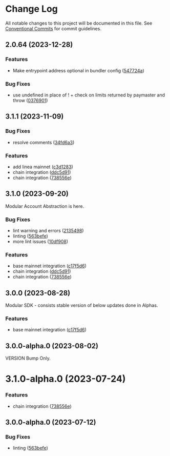 # Change Log

All notable changes to this project will be documented in this file.
See [Conventional Commits](https://conventionalcommits.org) for commit guidelines.

## 2.0.64 (2023-12-28)

### Features

* Make entrypoint address optional in bundler config ([547724a](https://github.com/bcnmy/biconomy-client-sdk/pull/337/commits/547724a15366ee1e63aee80fdee0edc128a84c41))

### Bug Fixes

* use undefined in place of ! + check on limits returned by paymaster and throw ([0376901](https://github.com/bcnmy/biconomy-client-sdk/commit/0376901b7aec8c268a6a3c654d147335974d78f3))

## 3.1.1 (2023-11-09)


### Bug Fixes

* resolve comments ([34fd6a3](https://github.com/bcnmy/biconomy-client-sdk/commit/34fd6a308805061d9faf408f1ce6da9cac0ee819))


### Features

* add linea mainnet ([c3d1283](https://github.com/bcnmy/biconomy-client-sdk/commit/c3d12832002c18e187f910b5f7dac5ef5b797abf))
* chain integration ([ddc5d91](https://github.com/bcnmy/biconomy-client-sdk/commit/ddc5d91d5df10a10266f4500644d24e0bc1ea684))
* chain integration ([738556e](https://github.com/bcnmy/biconomy-client-sdk/commit/738556efcfda70fedc652befc0b35f8835c5e360))





## 3.1.0 (2023-09-20)

Modular Account Abstraction is here.

### Bug Fixes

* lint warning and errors ([2135498](https://github.com/bcnmy/biconomy-client-sdk/commit/2135498896beb54d25add820c1521ffa22d5db7c))
* linting ([563befe](https://github.com/bcnmy/biconomy-client-sdk/commit/563befedcc37aee4c531e01809b47e559a33f526))
* more lint issues ([10df908](https://github.com/bcnmy/biconomy-client-sdk/commit/10df90821b473fd668907cf3e447dfe3825317fc))


### Features

* base mainnet integration ([c17f5d6](https://github.com/bcnmy/biconomy-client-sdk/commit/c17f5d6c2fe34b106e6d9755f54fab2493db6fbe))
* chain integration ([ddc5d91](https://github.com/bcnmy/biconomy-client-sdk/commit/ddc5d91d5df10a10266f4500644d24e0bc1ea684))
* chain integration ([738556e](https://github.com/bcnmy/biconomy-client-sdk/commit/738556efcfda70fedc652befc0b35f8835c5e360))





## 3.0.0 (2023-08-28)

Modular SDK - consists stable version of below updates done in Alphas.

### Features

* base mainnet integration ([c17f5d6](https://github.com/bcnmy/biconomy-client-sdk/commit/c17f5d6c2fe34b106e6d9755f54fab2493db6fbe))





## 3.0.0-alpha.0 (2023-08-02)

VERSION Bump Only.




# 3.1.0-alpha.0 (2023-07-24)


### Features

* chain integration ([738556e](https://github.com/bcnmy/biconomy-client-sdk/commit/738556efcfda70fedc652befc0b35f8835c5e360))





## 3.0.0-alpha.0 (2023-07-12)


### Bug Fixes

* linting ([563befe](https://github.com/bcnmy/biconomy-client-sdk/commit/563befedcc37aee4c531e01809b47e559a33f526))

